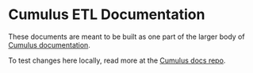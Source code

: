 # Cumulus ETL Documentation

These documents are meant to be built as one part of the larger body of
[Cumulus documentation](https://docs.smarthealthit.org/cumulus).

To test changes here locally, read more at the [Cumulus docs repo](https://github.com/smart-on-fhir/cumulus).
